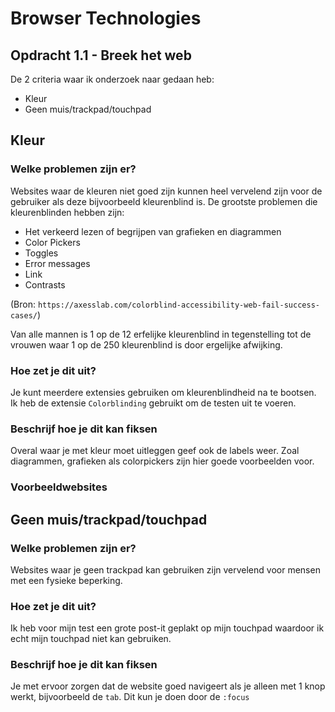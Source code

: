 # Browser Technologies
## Opdracht 1.1 - Breek het web
De 2 criteria waar ik onderzoek naar gedaan heb:
- Kleur
- Geen muis/trackpad/touchpad

## Kleur
### Welke problemen zijn er?
Websites waar de kleuren niet goed zijn kunnen heel vervelend zijn voor de gebruiker als deze bijvoorbeeld kleurenblind is. De grootste problemen die kleurenblinden hebben zijn:
- Het verkeerd lezen of begrijpen van grafieken en diagrammen
- Color Pickers
- Toggles
- Error messages
- Link
- Contrasts

(Bron: `https://axesslab.com/colorblind-accessibility-web-fail-success-cases/`)

Van alle mannen is 1 op de 12 erfelijke kleurenblind in tegenstelling tot de vrouwen waar 1 op de 250 kleurenblind is door ergelijke afwijking.

### Hoe zet je dit uit?
Je kunt meerdere extensies gebruiken om kleurenblindheid na te  bootsen. Ik heb de extensie `Colorblinding` gebruikt om de testen uit te voeren.  

### Beschrijf hoe je dit kan fiksen
Overal waar je met kleur moet uitleggen geef ook de labels weer. Zoal diagrammen, grafieken als colorpickers zijn hier goede voorbeelden voor.

### Voorbeeldwebsites

## Geen muis/trackpad/touchpad
### Welke problemen zijn er?
Websites waar je geen trackpad kan gebruiken zijn vervelend voor mensen met een fysieke beperking.

### Hoe zet je dit uit?
Ik heb voor mijn test een grote post-it geplakt op mijn touchpad waardoor ik echt mijn touchpad niet kan gebruiken.

### Beschrijf hoe je dit kan fiksen
Je met ervoor zorgen dat de website goed navigeert als je alleen met 1 knop werkt, bijvoorbeeld de `tab`. Dit kun je doen door de `:focus` 
